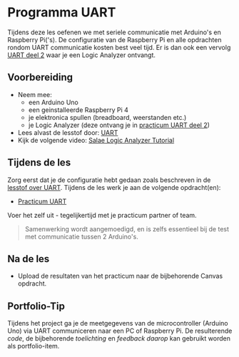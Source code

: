 # Programma UART

Tijdens deze les oefenen we met seriele communicatie met Arduino's en Raspberry Pi('s). De configuratie van de Raspberry Pi en alle opdrachten rondom UART communicatie kosten best veel tijd. Er is dan ook een vervolg [UART deel 2](programma-uart-2.md) waar je een Logic Analyzer ontvangt.

## Voorbereiding

- Neem mee:
  - een Arduino Uno
  - een geinstalleerde Raspberry Pi 4
  - je elektronica spullen (breadboard, weerstanden etc.)
  - je Logic Analyzer (deze ontvang je in [practicum UART deel 2](programma-uart-2.md))
- Lees alvast de lesstof door: [UART](../../hardware-interfacing/communicatie/UART/README.md)
- Kijk de volgende video: [Salae Logic Analyzer Tutorial](https://www.youtube.com/watch?v=rR5cEFRO9_s)

## Tijdens de les

Zorg eerst dat je de configuratie hebt gedaan zoals beschreven in de [lesstof over UART](../../hardware-interfacing/communicatie/UART/README.md). Tijdens de les werk je aan de volgende opdracht(en):

- [Practicum UART](../../hardware-interfacing/communicatie/UART/practicum-uart.md)

Voer het zelf uit - tegelijkertijd met je practicum partner of team.
> Samenwerking wordt aangemoedigd, en is zelfs essentieel bij de test met communicatie tussen 2 Arduino's.

## Na de les

- Upload de resultaten van het practicum naar de bijbehorende Canvas opdracht.

## Portfolio-Tip

Tijdens het project ga je de meetgegevens van de microcontroller (Arduino Uno) via UART communiceren naar een PC of Raspberry Pi. De resulterende *code*, de bijbehorende *toelichting* en *feedback daarop* kan gebruikt worden als portfolio-item.

